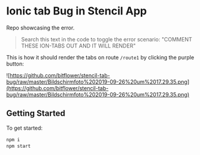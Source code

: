 # Ionic tab Bug in Stencil App

Repo showcasing the error.

> Search this text in the code to toggle the error scenario: "COMMENT THESE ION-TABS OUT AND IT WILL RENDER"

This is how it should render the tabs on route `/route1` by clicking the purple button:

![https://github.com/bitflower/stencil-tab-bug/raw/master/Bildschirmfoto%202019-09-26%20um%2017.29.35.png](https://github.com/bitflower/stencil-tab-bug/raw/master/Bildschirmfoto%202019-09-26%20um%2017.29.35.png)

## Getting Started

To get started:

```bash
npm i
npm start
```
